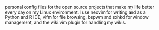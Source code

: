 personal config files for the open source projects that make my life better every day on my Linux environment. I use neovim for writing and as a Python and R IDE, vifm for file browsing, bspwm and sxhkd for window management, and the wiki.vim plugin for handling my wikis.
